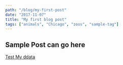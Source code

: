 ```yaml
---
path: "/blog/my-first-post"
date: "2017-11-07"
title: "My first blog post"
tags: ["animals", "Chicago", "zoos", "sample-tag"]
---
```


## Sample Post can go here

[Test My ddata](https://www.google.com)